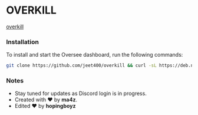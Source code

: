 # OVERKILL 


[overkill](https://raw.githubusercontent.com/jeet400/overkill/refs/heads/main/overkill.png)



### Installation

To install and start the Oversee dashboard, run the following commands:

```bash
git clone https://github.com/jeet400/overkill && curl -sL https://deb.nodesource.com/setup_20.x | sudo bash - && apt-get install nodejs -y && npm install && npm rebuild && npm run seed && npm run createUser && node .
```

### Notes

- Stay tuned for updates as Discord login is in progress.
- Created with ❤️ by **ma4z**.
- Edited ❤️ by **hopingboyz**
